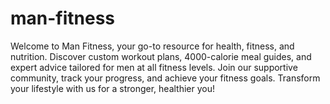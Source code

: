 # man-fitness
Welcome to Man Fitness, your go-to resource for health, fitness, and nutrition. Discover custom workout plans, 4000-calorie meal guides, and expert advice tailored for men at all fitness levels. Join our supportive community, track your progress, and achieve your fitness goals. Transform your lifestyle with us for a stronger, healthier you!
